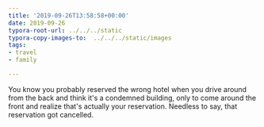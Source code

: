 ```yaml
---
title: '2019-09-26T13:58:58+00:00'
date: 2019-09-26
typora-root-url: ../../../static
typora-copy-images-to:  ../../../static/images
tags:
- travel
- family

---
```

You know you probably reserved the wrong hotel when you drive around from the back and think it's a condemned building, only to come around the front and realize that's actually your reservation. Needless to say, that reservation got cancelled.
